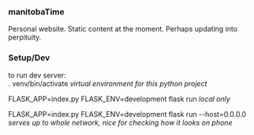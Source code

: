 ### manitobaTime
Personal website. Static content at the moment. Perhaps updating into perpituity. 

### Setup/Dev

to run dev server:  
. venv/bin/activate  *virtual environment for this python project*

FLASK_APP=index.py FLASK_ENV=development flask run  *local only*

FLASK_APP=index.py FLASK_ENV=development flask run --host=0.0.0.0 *serves up to whole network, nice for checking how it looks on phone*

